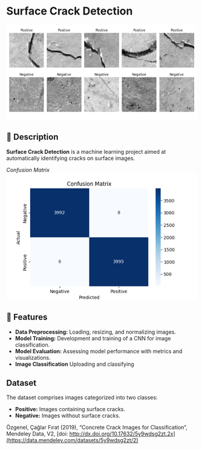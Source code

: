 # Surface Crack Detection

![Project Banner](outputs/sample_images.png)

## 📄 Description

**Surface Crack Detection** is a machine learning project aimed at automatically identifying cracks on surface images.

_Confusion Matrix_
![Project Banner](outputs/confusion_matrix.png)

## 🚀 Features

- **Data Preprocessing:** Loading, resizing, and normalizing images.
- **Model Training:** Development and training of a CNN for image classification.
- **Model Evaluation:** Assessing model performance with metrics and visualizations.
- **Image Classification** Uploading and classifying

## Dataset

The dataset comprises images categorized into two classes:

- **Positive:** Images containing surface cracks.
- **Negative:** Images without surface cracks.

Özgenel, Çağlar Fırat (2019), “Concrete Crack Images for Classification”, Mendeley Data, V2,
[doi: http://dx.doi.org/10.17632/5y9wdsg2zt.2x](https://data.mendeley.com/datasets/5y9wdsg2zt/2)

<!-- https://www.kaggle.com/datasets/arunrk7/surface-crack-detection>

<!-- Ausführungsschritte
    - source crack_env/bin/activate
    - python3 src/data_preprocessing.py
    - python3 src/eda.py
    - python3 src/model.py
    - python3 src/train.py
    - python3 src/evaluate.py
    - python3 src/predict.py test/TestCrack.jpeg
    - python3 src/predict.py test/TestCrack2.jpg
>

